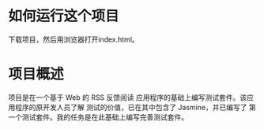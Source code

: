 # 如何运行这个项目
下载项目，然后用浏览器打开index.html。



# 项目概述 
项目是在一个基于 Web 的 RSS 反馈阅读 应用程序的基础上编写测试套件。该应用程序的原开发人员了解 测试的价值，已在其中包含了 Jasmine，并已编写了 第一个测试套件。我的任务是在此基础上编写完善测试套件。
